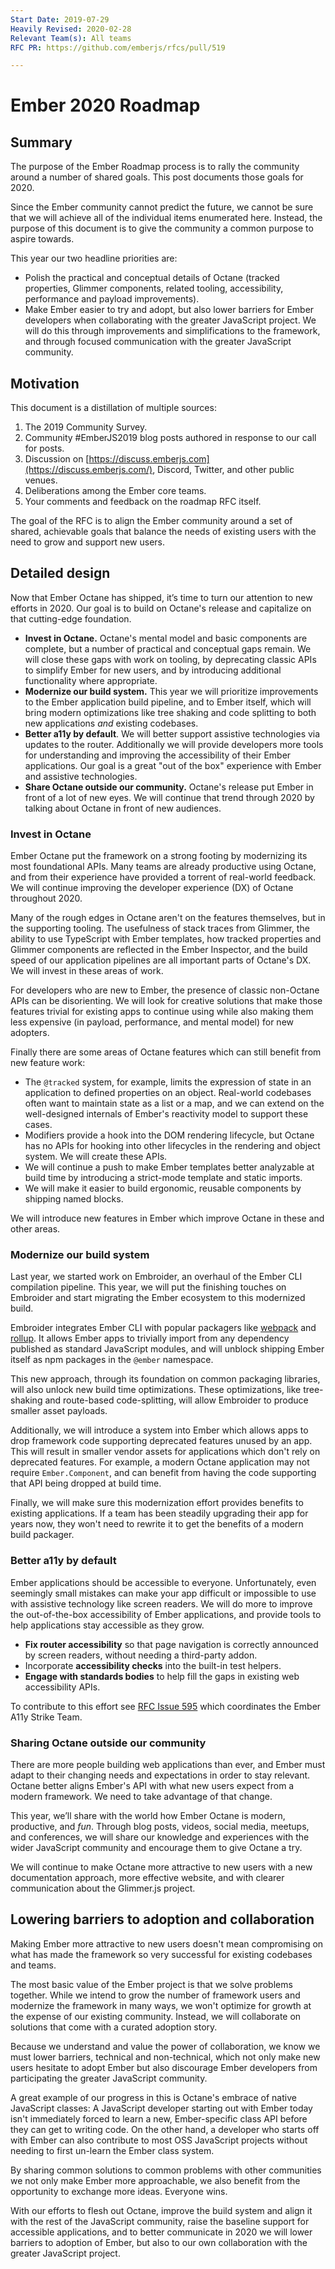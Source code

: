 ```yaml
---
Start Date: 2019-07-29
Heavily Revised: 2020-02-28
Relevant Team(s): All teams
RFC PR: https://github.com/emberjs/rfcs/pull/519

---
```


# Ember 2020 Roadmap

## Summary

The purpose of the Ember Roadmap process is to rally the community around a number of shared goals. This post documents those goals for 2020.

Since the Ember community cannot predict the future, we cannot be sure that we will achieve all of the individual items enumerated here. Instead, the purpose of this document is to give the community a common purpose to aspire towards.

This year our two headline priorities are:

- Polish the practical and conceptual details of Octane (tracked properties, Glimmer components, related tooling, accessibility, performance and payload improvements).
- Make Ember easier to try and adopt, but also lower barriers for Ember developers when collaborating with the greater JavaScript project. We will do this through improvements and simplifications to the framework, and through focused communication with the greater JavaScript community.

## Motivation

This document is a distillation of multiple sources:

1. The 2019 Community Survey.
2. Community #EmberJS2019 blog posts authored in response to our call for posts.
3. Discussion on [https://discuss.emberjs.com](https://discuss.emberjs.com/), Discord, Twitter, and other public venues.
4. Deliberations among the Ember core teams.
5. Your comments and feedback on the roadmap RFC itself.

The goal of the RFC is to align the Ember community around a set of shared, achievable goals that balance the needs of existing users with the need to grow and support new users.

## Detailed design

Now that Ember Octane has shipped, it’s time to turn our attention to new efforts in 2020. Our goal is to build on Octane's release and capitalize on that cutting-edge foundation.

- **Invest in Octane.** Octane's mental model and basic components are complete, but a number of practical and conceptual gaps remain. We will close these gaps with work on tooling, by deprecating classic APIs to simplify Ember for new users, and by introducing additional functionality where appropriate.
- **Modernize our build system.** This year we will prioritize improvements to the Ember application build pipeline, and to Ember itself, which will bring modern optimizations like tree shaking and code splitting to both new applications *and* existing codebases.
- **Better a11y by default**. We will better support assistive technologies via updates to the router. Additionally we will provide developers more tools for understanding and improving the accessibility of their Ember applications. Our goal is a great "out of the box" experience with Ember and assistive technologies.
- **Share Octane outside our community.** Octane's release put Ember in front of a lot of new eyes. We will continue that trend through 2020 by talking about Octane in front of new audiences.

### Invest in Octane

Ember Octane put the framework on a strong footing by modernizing its most foundational APIs. Many teams are already productive using Octane, and from their experience have provided a torrent of real-world feedback. We will continue improving the developer experience (DX) of Octane throughout 2020.

Many of the rough edges in Octane aren't on the features themselves, but in the supporting tooling. The usefulness of stack traces from Glimmer, the ability to use TypeScript with Ember templates, how tracked properties and Glimmer components are reflected in the Ember Inspector, and the build speed of our application pipelines are all important parts of Octane's DX. We will invest in these areas of work.

For developers who are new to Ember, the presence of classic non-Octane APIs can be disorienting. We will look for creative solutions that make those features trivial for existing apps to continue using while also making them less expensive (in payload, performance, and mental model) for new adopters.

Finally there are some areas of Octane features which can still benefit from new feature work:

- The `@tracked` system, for example, limits the expression of state in an application to defined properties on an object. Real-world codebases often want to maintain state as a list or a map, and we can extend on the well-designed internals of Ember's reactivity model to support these cases.
- Modifiers provide a hook into the DOM rendering lifecycle, but Octane has no APIs for hooking into other lifecycles in the rendering and object system. We will create these APIs.
- We will continue a push to make Ember templates better analyzable at build time by introducing a strict-mode template and static imports.
- We will make it easier to build ergonomic, reusable components by shipping named blocks.

We will introduce new features in Ember which improve Octane in these and other areas.

### Modernize our build system

Last year, we started work on Embroider, an overhaul of the Ember CLI compilation pipeline. This year, we will put the finishing touches on Embroider and start migrating the Ember ecosystem to this modernized build.

Embroider integrates Ember CLI with popular packagers like [webpack](https://webpack.js.org/) and [rollup](https://rollupjs.org/guide/en/). It allows Ember apps to trivially import from any dependency published as standard JavaScript modules, and will unblock shipping Ember itself as npm packages in the `@ember` namespace.

This new approach, through its foundation on common packaging libraries, will also unlock new build time optimizations. These optimizations, like tree-shaking and route-based code-splitting, will allow Embroider to produce smaller asset payloads.

Additionally, we will introduce a system into Ember which allows apps to drop framework code supporting deprecated features unused by an app. This will result in smaller vendor assets for applications which don't rely on deprecated features. For example, a modern Octane application may not require `Ember.Component`, and can benefit from having the code supporting that API being dropped at build time.

Finally, we will make sure this modernization effort provides benefits to existing applications. If a team has been steadily upgrading their app for years now, they won't need to rewrite it to get the benefits of a modern build packager.

### Better a11y by default

Ember applications should be accessible to everyone. Unfortunately, even seemingly small mistakes can make your app difficult or impossible to use with assistive technology like screen readers. We will do more to improve the out-of-the-box accessibility of Ember applications, and provide tools to help applications stay accessible as they grow.

- **Fix router accessibility** so that page navigation is correctly announced by screen readers, without needing a third-party addon.
- Incorporate **accessibility checks** into the built-in test helpers.
- **Engage with standards bodies** to help fill the gaps in existing web accessibility APIs.

To contribute to this effort see [RFC Issue 595](https://github.com/emberjs/rfcs/issues/595) which coordinates the Ember A11y Strike Team.

### Sharing Octane outside our community

There are more people building web applications than ever, and Ember must adapt to their changing needs and expectations in order to stay relevant. Octane better aligns Ember's API with what new users expect from a modern framework. We need to take advantage of that change.

This year, we’ll share with the world how Ember Octane is modern, productive, and *fun*. Through blog posts, videos, social media, meetups, and conferences, we will share our knowledge and experiences with the wider JavaScript community and encourage them to give Octane a try.

We will continue to make Octane more attractive to new users with a new documentation approach, more effective website, and with clearer communication about the Glimmer.js project.

## Lowering barriers to adoption and collaboration

Making Ember more attractive to new users doesn't mean compromising on what has made the framework so very successful for existing codebases and teams.

The most basic value of the Ember project is that we solve problems together. While we intend to grow the number of framework users and modernize the framework in many ways, we won't optimize for growth at the expense of our existing community. Instead, we will collaborate on solutions that come with a curated adoption story.

Because we understand and value the power of collaboration, we know we must lower barriers, technical and non-technical, which not only make new users hesitate to adopt Ember but also discourage Ember developers from participating the greater JavaScript community.

A great example of our progress in this is Octane's embrace of native JavaScript classes: A JavaScript developer starting out with Ember today isn't immediately forced to learn a new, Ember-specific class API before they can get to writing code. On the other hand, a developer who starts off with Ember can also contribute to most OSS JavaScript projects without needing to first un-learn the Ember class system.

By sharing common solutions to common problems with other communities we not only make Ember more approachable, we also benefit from the opportunity to exchange more ideas. Everyone wins.

With our efforts to flesh out Octane, improve the build system and align it with the rest of the JavaScript community, raise the baseline support for accessible applications, and to better communicate in 2020 we will lower barriers to adoption of Ember, but also to our own collaboration with the greater JavaScript project.
